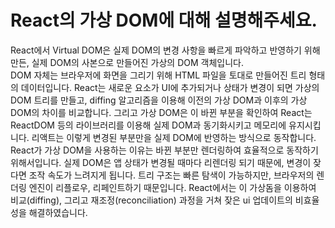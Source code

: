 # React의 가상 DOM에 대해 설명해주세요.

React에서 Virtual DOM은 실제 DOM의 변경 사항을 빠르게 파악하고 반영하기 위해 만든, 실제 DOM의 사본으로 만들어진 가상의 DOM 객체입니다.  
DOM 자체는 브라우저에 화면을 그리기 위해 HTML 파일을 토대로 만들어진 트리 형태의 데이터입니다.
React는 새로운 요소가 UI에 추가되거나 상태가 변경이 되면 가상의 DOM 트리를 만들고, diffing 알고리즘을 이용해 이전의 가상 DOM과 이후의 가상 DOM의 차이를 비교합니다. 그리고 가상 DOM은 이 바뀐 부분을 확인하여 React는 ReactDOM 등의 라이브러리를 이용해 실제 DOM과 동기화시키고 메모리에 유지시킵니다. 리액트는 이렇게 변경된 부분만을 실제 DOM에 반영하는 방식으로 동작합니다.
React가 가상 DOM을 사용하는 이유는 바뀐 부분만 렌더링하여 효율적으로 동작하기 위해서입니다.
실제 DOM은 앱 상태가 변경될 때마다 리렌더링 되기 때문에, 변경이 잦다면 조작 속도가 느려지게 됩니다. 트리 구조는 빠른 탐색이 가능하지만, 브라우저의 렌더링 엔진이 리플로우, 리페인트하기 때문입니다.
React에서는 이 가상돔을 이용하여 비교(diffing), 그리고 재조정(reconciliation) 과정을 거쳐 잦은 ui 업데이트의 비효율성을 해결하였습니다.

